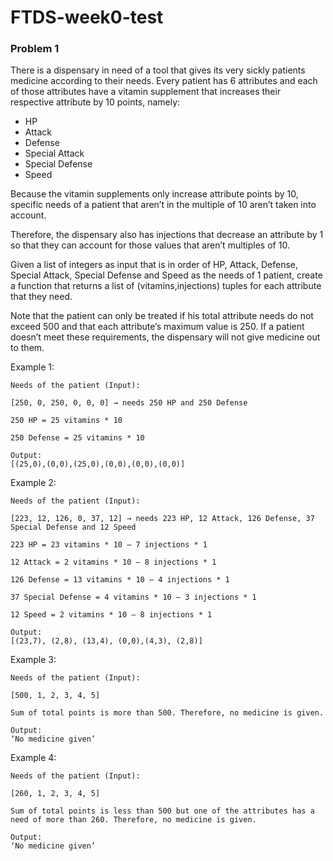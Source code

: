 # FTDS-week0-test

### Problem 1

There is a dispensary in need of a tool that gives its very sickly patients medicine according to their needs. Every patient has 6 attributes and each of those attributes have a vitamin supplement that increases their respective attribute by 10 points, namely:

- HP
- Attack
- Defense
- Special Attack
- Special Defense
- Speed


Because the vitamin supplements only increase attribute points by 10, specific needs of a patient that aren’t in the multiple of 10 aren’t taken into account.

Therefore, the dispensary also has injections that decrease an attribute by 1 so that they can account for those values that aren’t multiples of 10.

Given a list of integers as input that is in order of HP, Attack, Defense, Special Attack, Special Defense and Speed as the needs of 1 patient, create a function that returns a list of (vitamins,injections) tuples for each attribute that they need.


Note that the patient can only be treated if his total attribute needs do not exceed 500 and that each attribute’s maximum value is 250. If a patient doesn’t meet these requirements, the dispensary will not give medicine out to them.

Example 1:

```
Needs of the patient (Input):

[250, 0, 250, 0, 0, 0] → needs 250 HP and 250 Defense

250 HP = 25 vitamins * 10

250 Defense = 25 vitamins * 10

Output:
[(25,0),(0,0),(25,0),(0,0),(0,0),(0,0)]
```


Example 2:

```
Needs of the patient (Input):

[223, 12, 126, 0, 37, 12] → needs 223 HP, 12 Attack, 126 Defense, 37 Special Defense and 12 Speed

223 HP = 23 vitamins * 10 – 7 injections * 1

12 Attack = 2 vitamins * 10 – 8 injections * 1

126 Defense = 13 vitamins * 10 – 4 injections * 1

37 Special Defense = 4 vitamins * 10 – 3 injections * 1

12 Speed = 2 vitamins * 10 – 8 injections * 1

Output:
[(23,7), (2,8), (13,4), (0,0),(4,3), (2,8)]
```

Example 3:

```
Needs of the patient (Input):

[500, 1, 2, 3, 4, 5]

Sum of total points is more than 500. Therefore, no medicine is given.

Output:
‘No medicine given’
```

Example 4:

```
Needs of the patient (Input):

[260, 1, 2, 3, 4, 5]

Sum of total points is less than 500 but one of the attributes has a need of more than 260. Therefore, no medicine is given.

Output:
‘No medicine given’
```
